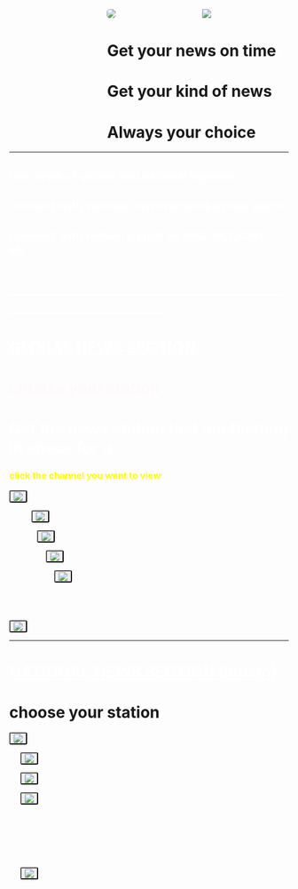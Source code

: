
<html>
<head>
	<body background="https://github.com/yashprogramme/the-news-station/blob/main/astronomy-gb9a3b3e76_1280.jpg">
			<img src="https://github.com/yashprogramme/the-news-station/blob/main/memes.png" style="margin-left: 35%;border-radius: 30%; ">
	<img src="https://github.com/yashprogramme/the-news-station/blob/main/hel.jpg" style="margin-left: 30%;border-radius: 0% ">
	<h1 style="margin-left: 35%;">Get your news on time</h1>
	<h1 style="margin-left: 35%;">Get your kind of news</h1>
	<h1 style="margin-left: 35%;">Always your choice</h1>
<hr>
		<h2 style="color: white">Get news of global and national together</h2>
		<h2 style="color: white">connect with various news network in one place</h2>
		<h2 style="color: white">connect with network such as BBC,SKY,CNN etc..</h2>
	<h1 style="color:white">__________________________________________________________</h1>

<u><h1 style="color: white">GLOBAL NEWS SECTION</u></h1>
<h1 style="color: snow">choose your station</h1>
<h1 style="color: white">Get the news station that are floating in space for u. </h1>
<h3 style="color: yellow">click the channel you want to view</h3>
<a href="https://www.bbc.com/news"><button onclick=""><img src="C:\Users\hp\Desktop\BBC.png"></button></a>

<a href="https://edition.cnn.com/"> <button style="margin-left: 8%"><img src="C:\Users\hp\Desktop\cnn.png"></button> </a>


<a href="https://news.sky.com/"> <button style="margin-left: 10%"><img src="C:\Users\hp\Desktop\sky news.jpg"></button> </a>

<a href="https://www.foxnews.com/"> <button style="margin-left: 13%"><img src="C:\Users\hp\Desktop\fox news.png"></button> </a>

<a href="https://www.euronews.com/"> <button style="margin-left: 16%"><img src="C:\Users\hp\Desktop\euro news.jpg"></button> </a>
<br>
<br>
<br>
<br>
<br>
<a href="https://www.theguardian.com/"> <button ><img src="C:\Users\hp\Desktop\the guardian.png"></button> </a>
<hr>

<u><h1 style="color: white">NATIONAL NEWS SECTION (Indian)</u></h1>
<h1>choose your station</h1>
<a href="https://www.hindustantimes.com/"><button onclick=""><img src="C:\Users\hp\Desktop\hindustan times.png"></button></a>

<a href="https://timesofindia.indiatimes.com/"><button style="margin-left: 20"><img src="C:\Users\hp\Desktop\the times of india.png"></button></a>

<a href="https://www.thestatesman.com/"><button style="margin-left: 20"><img src="C:\Users\hp\Desktop\statesmen.png"></button></a>

<a href="https://indianexpress.com/"><button style="margin-left: 20"><img src="C:\Users\hp\Desktop\the indian express.jpg"></button></a>

<style type="text/css">
	img{ border-radius: 10%;

	}
	button{ border-radius: 10% 
	 }
</style>
<br>
<br>
<br>
<br>
<br>

<a href="https://www.deccanherald.com/"><button style="margin-left: 20"><img src="C:\Users\hp\Desktop\deccan1.png"></button></a>



</head> 
</body>
</html>
